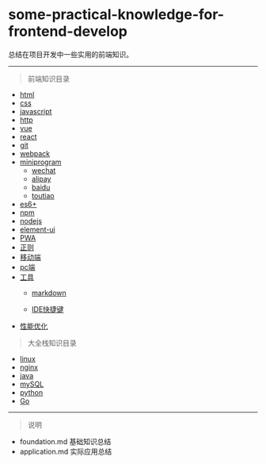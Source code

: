 # some-practical-knowledge-for-frontend-develop
总结在项目开发中一些实用的前端知识。

---------------------------------------------------------------------------------

>前端知识目录

+ [html](https://github.com/bigbigbigbear/some-practical-knowledge-for-frontend-develop/blob/master/frontend/html/foundation.md)
+ [css](https://github.com/bigbigbigbear/some-practical-knowledge-for-frontend-develop/blob/master/frontend/css/foundation.md)
+ [javascript](https://github.com/bigbigbigbear/some-practical-knowledge-for-frontend-develop/blob/master/frontend/javascript/foundation.md)
+ [http](https://github.com/bigbigbigbear/some-practical-knowledge-for-frontend-develop/blob/master/frontend/http/foundation.md)
+ [vue](https://github.com/bigbigbigbear/some-practical-knowledge-for-frontend-develop/blob/master/frontend/vue/foundation.md)
+ [react](https://github.com/bigbigbigbear/some-practical-knowledge-for-frontend-develop/blob/master/frontend/react/foundation.md)
+ [git](https://github.com/bigbigbigbear/some-practical-knowledge-for-frontend-develop/blob/master/frontend/git/foundation.md)
+ [webpack](https://github.com/bigbigbigbear/some-practical-knowledge-for-frontend-develop/blob/master/frontend/webpack/foundation.md)
+ [miniprogram](https://github.com/bigbigbigbear/some-practical-knowledge-for-frontend-develop/blob/master/frontend/miniprogram/foundation.md)
   * [wechat](https://github.com/bigbigbigbear/some-practical-knowledge-for-frontend-develop/blob/master/frontend/miniprogram/wechat/foundation.md)
   * [alipay](https://github.com/bigbigbigbear/some-practical-knowledge-for-frontend-develop/blob/master/frontend/miniprogram/alipay/foundation.md)
   * [baidu](https://github.com/bigbigbigbear/some-practical-knowledge-for-frontend-develop/blob/master/frontend/miniprogram/baidu/foundation.md)
   * [toutiao](https://github.com/bigbigbigbear/some-practical-knowledge-for-frontend-develop/blob/master/frontend/miniprogram/toutiao/foundation.md)
+ [es6+](https://github.com/bigbigbigbear/some-practical-knowledge-for-frontend-develop/blob/master/frontend/es6+/foundation.md)
+ [npm](https://github.com/bigbigbigbear/some-practical-knowledge-for-frontend-develop/blob/master/frontend/npm/foundation.md)
+ [nodejs](https://github.com/bigbigbigbear/some-practical-knowledge-for-frontend-develop/blob/master/frontend/nodejs/foundation.md)
+ [element-ui](https://github.com/bigbigbigbear/some-practical-knowledge-for-frontend-develop/blob/master/frontend/element-ui/foundation.md)
+ [PWA](https://github.com/bigbigbigbear/some-practical-knowledge-for-frontend-develop/blob/master/frontend/PWA/foundation.md)
+ [正则](https://github.com/bigbigbigbear/some-practical-knowledge-for-frontend-develop/blob/master/frontend/正则/foundation.md)
+ [移动端](https://github.com/bigbigbigbear/some-practical-knowledge-for-frontend-develop/blob/master/frontend/mobile/foundation.md)
+ [pc端](https://github.com/bigbigbigbear/some-practical-knowledge-for-frontend-develop/blob/master/frontend/pc/foundation.md)
+ [工具](https://github.com/bigbigbigbear/some-practical-knowledge-for-frontend-develop/blob/master/frontend/tools/foundation.md)
   * [markdown](https://github.com/bigbigbigbear/some-practical-knowledge-for-frontend-develop/blob/master/frontend/tools/markdown.md)

   * [IDE快捷键](https://github.com/bigbigbigbear/some-practical-knowledge-for-frontend-develop/blob/master/frontend/tools/IDE.md)
+ [性能优化](https://github.com/bigbigbigbear/some-practical-knowledge-for-frontend-develop/blob/master/frontend/性能优化/foundation.md)

>大全栈知识目录

+ [linux](https://github.com/bigbigbigbear/some-practical-knowledge-for-frontend-develop/blob/master/fullstack/linux/foundation.md)
+ [nginx](https://github.com/bigbigbigbear/some-practical-knowledge-for-frontend-develop/blob/master/fullstack/nginx/foundation.md)
+ [java](https://github.com/bigbigbigbear/some-practical-knowledge-for-frontend-develop/blob/master/fullstack/java/foundation.md)
+ [mySQL](https://github.com/bigbigbigbear/some-practical-knowledge-for-frontend-develop/blob/master/fullstack/mySQL/foundation.md)
+ [python](https://github.com/bigbigbigbear/some-practical-knowledge-for-frontend-develop/blob/master/fullstack/python/foundation.md)
+ [Go](https://github.com/bigbigbigbear/some-practical-knowledge-for-frontend-develop/blob/master/fullstack/GoLang/foundation.md)

-------------------------------------------------------------------------------

>说明

* foundation.md 基础知识总结
* application.md 实际应用总结